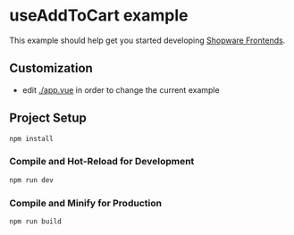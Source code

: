 # useAddToCart example

This example should help get you started developing [Shopware Frontends](https://github.com/shopware/frontends).

## Customization

- edit [./app.vue](./app.vue) in order to change the current example

## Project Setup

```sh
npm install
```

### Compile and Hot-Reload for Development

```sh
npm run dev
```

### Compile and Minify for Production

```sh
npm run build
```

